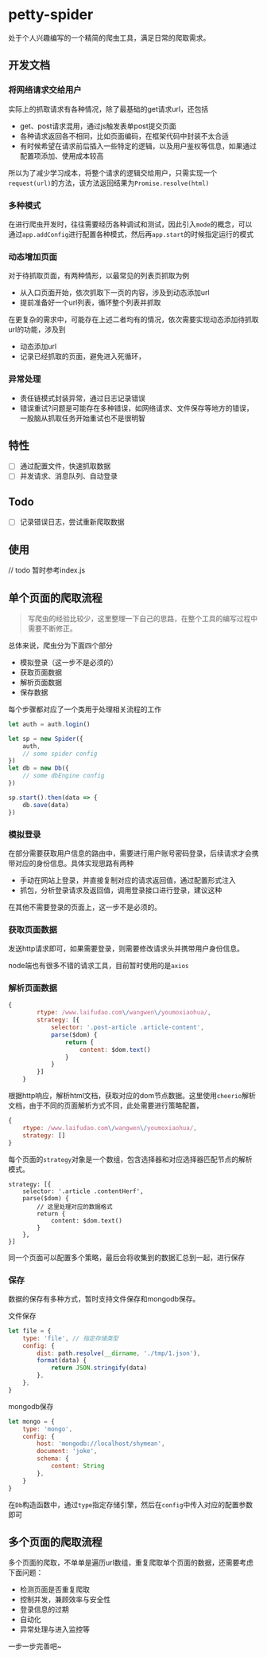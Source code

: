 petty-spider
===

处于个人兴趣编写的一个精简的爬虫工具，满足日常的爬取需求。


## 开发文档

### 将网络请求交给用户

实际上的抓取请求有各种情况，除了最基础的get请求url，还包括
* get、post请求混用，通过js触发表单post提交页面
* 各种请求返回各不相同，比如页面编码，在框架代码中封装不太合适
* 有时候希望在请求前后插入一些特定的逻辑，以及用户鉴权等信息，如果通过配置项添加、使用成本较高

所以为了减少学习成本，将整个请求的逻辑交给用户，只需实现一个`request(url)`的方法，该方法返回结果为`Promise.resolve(html)`

### 多种模式

在进行爬虫开发时，往往需要经历各种调试和测试，因此引入`mode`的概念，可以通过`app.addConfig`进行配置各种模式，然后再`app.start`的时候指定运行的模式

### 动态增加页面
对于待抓取页面，有两种情形，以最常见的列表页抓取为例
* 从入口页面开始，依次抓取下一页的内容，涉及到动态添加url
* 提前准备好一个url列表，循环整个列表并抓取

在更复杂的需求中，可能存在上述二者均有的情况，依次需要实现动态添加待抓取url的功能，涉及到
* 动态添加url
* 记录已经抓取的页面，避免进入死循环，

### 异常处理

* 责任链模式封装异常，通过日志记录错误
* 错误重试?问题是可能存在多种错误，如网络请求、文件保存等地方的错误，一股脑从抓取任务开始重试也不是很明智

## 特性
* [ ] 通过配置文件，快速抓取数据
* [ ] 并发请求、消息队列、自动登录

## Todo
* [ ] 记录错误日志，尝试重新爬取数据 

## 使用
// todo 暂时参考index.js

## 单个页面的爬取流程
> 写爬虫的经验比较少，这里整理一下自己的思路，在整个工具的编写过程中需要不断修正。

总体来说，爬虫分为下面四个部分
* 模拟登录（这一步不是必须的）
* 获取页面数据
* 解析页面数据
* 保存数据

每个步骤都对应了一个类用于处理相关流程的工作
```js
let auth = auth.login()

let sp = new Spider({
    auth,
    // some spider config
})
let db = new Db({
    // some dbEngine config
})

sp.start().then(data => {
    db.save(data)
})
```


### 模拟登录
在部分需要获取用户信息的路由中，需要进行用户账号密码登录，后续请求才会携带对应的身份信息。具体实现思路有两种
* 手动在网站上登录，并直接复制对应的请求返回值，通过配置形式注入
* 抓包，分析登录请求及返回值，调用登录接口进行登录，建议这种

在其他不需要登录的页面上，这一步不是必须的。

### 获取页面数据
发送http请求即可，如果需要登录，则需要修改请求头并携带用户身份信息。

node端也有很多不错的请求工具，目前暂时使用的是`axios`

### 解析页面数据

```js
{
        rtype: /www.laifudao.com\/wangwen\/youmoxiaohua/,
        strategy: [{
            selector: '.post-article .article-content',
            parse($dom) {
                return {
                    content: $dom.text()
                }
            }
        }]
    }
```
根据http响应，解析html文档，获取对应的dom节点数据。这里使用`cheerio`解析文档，由于不同的页面解析方式不同，此处需要进行策略配置，
```js
{
    rtype: /www.laifudao.com\/wangwen\/youmoxiaohua/,
    strategy: []
}
```
每个页面的`strategy`对象是一个数组，包含选择器和对应选择器匹配节点的解析模式。
```
strategy: [{
    selector: '.article .contentHerf',
    parse($dom) {
        // 这里处理对应的数据格式
        return {
            content: $dom.text()
        }
    },
}]
```
同一个页面可以配置多个策略，最后会将收集到的数据汇总到一起，进行保存

### 保存
数据的保存有多种方式，暂时支持文件保存和mongodb保存。

文件保存
```js
let file = {
    type: 'file', // 指定存储类型
    config: {
        dist: path.resolve(__dirname, './tmp/1.json'),
        format(data) {
            return JSON.stringify(data)
        },
    },
}
```

mongodb保存
```js
let mongo = {
    type: 'mongo',
    config: {
        host: 'mongodb://localhost/shymean',
        document: 'joke',
        schema: {
            content: String
        },
    }
}
```
在`Db`构造函数中，通过`type`指定存储引擎，然后在`config`中传入对应的配置参数即可

## 多个页面的爬取流程
多个页面的爬取，不单单是遍历url数组，重复爬取单个页面的数据，还需要考虑下面问题：
* 检测页面是否重复爬取
* 控制并发，兼顾效率与安全性
* 登录信息的过期
* 自动化
* 异常处理与进入监控等

一步一步完善吧~


